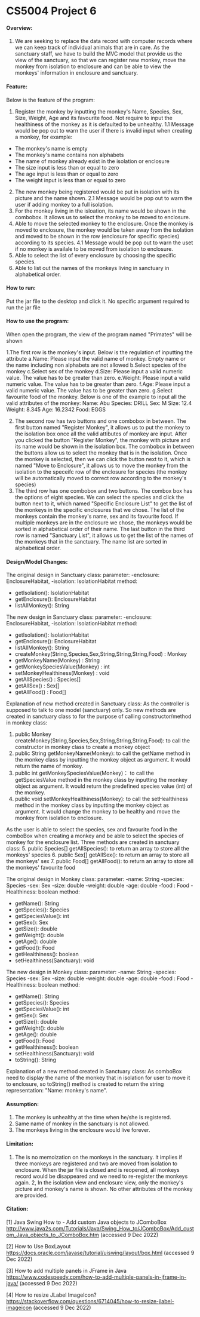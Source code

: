 # CS5004 Project 6

#### Overview:

1. We are seeking to replace the data record with computer records where we can keep track of individual animals that are in care. As the sanctuary staff, we have to build the MVC model that provide us the view of the sanctuary, so that we can register new monkey, move the monkey from isolation to enclosure and can be able to view the monkeys' information in enclosure and sanctuary.

#### Feature:

Below is the feature of the program:
1. Register the monkey by inputting the monkey's Name, Species, Sex, Size, Weight, Age and its favourite food. Not require to input the healthiness of the monkey as it is defaulted to be unhealthy. 
1.1 Message would be pop out to warn the user if there is invalid input when creating a monkey, for example:
- The monkey's name is empty
- The monkey's name contains non alphabets
- The name of monkey already exist in the isolation or enclosure
- The size input is less than or equal to zero
- The age input is less than or equal to zero
- The weight input is less than or equal to zero
2. The new monkey being registered would be put in isolation with its picture and the name shown. 
2.1 Message would be pop out to warn the user if adding monkey to a full isolation.
3. For the monkey living in the isloation, its name would be shown in the combobox. It allows us to select the monkey to be moved to enclosure. 
4. Able to move the selected monkey to the enclosure. Once the monkey is moved to enclosure, the monkey would be taken away from the isolation and moved to be shown in the row (enclosure for specific species) according to its species.
4.1 Message would be pop out to warn the uset if no monkey is availale to be moved from isolation to enclosure. 
5. Able to select the list of every enclosure by choosing the specific species.
6. Able to list out the names of the monkeys living in sanctuary in alphabetical order.

#### How to run:

Put the jar file to the desktop and click it. No specific argument required to run the jar file 

#### How to use the program:

When open the program, the view of the program named "Primates" will be shown

1.The first row is the monkey's input. Below is the regulation of inputting the attribute
a.Name: Please input the valid name of monkey. Empty name or the name including non alphabets are not allowed
b.Select species of the monkey
c.Select sex of the monkey
d.Size: Please input a valid numeric value. The value has to be greater than zero.
e.Weight: Please input a valid numeric value. The value has to be greater than zero.
f.Age: Please input a valid numeric value. The value has to be greater than zero.
g.Select favourite food of the monkey.
Below is one of the example to input all the valid attributes of the monkey:
Name: Abu 
Species: DRILL
Sex: M
Size: 12.4
Weight: 8.345
Age: 16.2342
Food: EGGS

2. The second row has two buttons and one combobox in between. The first button named "Register Monkey", it allows us to put the monkey to the isolation box once all the valid attibutes of monkey are input. After you clicked the button "Register Monkey", the monkey with picture and its name would be shown in the isolation box. The combobox in between the buttons allow us to select the monkey that is in the isolation. Once the monkey is selected, then we can click the button next to it, which is named "Move to Enclosure", it allows us to move the monkey from the isolation to the speceifc row of the enclosure for species (the monkey will be automatically moved to correct row according to the monkey's species)
4. The third row has one combobox and two buttons. The combox box has the options of eight species. We can select the species and click the button next to it, which named "Specific Enclosure List" to get the list of the monkeys in the specific enclosures that we chose. The list of the monkeys contain the monkey's name, sex and its favourite food. If multiple monkeys are in the enclosure we chose, the monkeys would be sorted in alphabetical order of their name. The last button in the third row is named "Sanctuary List", it allows us to get the list of the names of the monkeys that in the sanctuary. The name list are sorted in alphabetical order.

#### Design/Model Changes:
The original design in Sanctuary class:
parameter: -enclosure: EnclosureHabitat, -isolation: IsolationHabitat
method: 
+ getIsolation(): IsolationHabitat
+ getEnclosure(): EnclosureHabitat
+ listAllMonkey(): String


The new design in Sanctuary class:
parameter: -enclosure: EnclosureHabitat, -isolation: IsolationHabitat
method:
+ getIsolation(): IsolationHabitat
+ getEnclosure(): EnclosureHabitat
+ listAllMonkey(): String
+ createMonkey(String,Species,Sex,String,String,String,Food) : Monkey
+ getMonkeyName(Monkey) : String
+ getMonkeySpeciesValue(Monkey) : int
+ setMonkeyHealthiness(Monkey) : void
+ getAllSpecies() : Species[]
+ getAllSex() : Sex[]
+ getAllFood() : Food[]


Explanation of new method created in Sanctuary class:
As the controller is supposed to talk to one model (sanctuary) only. So new methods are created in sanctuary class to for the purpose of calling constructor/method in monkey class:
1. public Monkey createMonkey(String,Species,Sex,String,String,String,Food): to call the constructor in monkey class to create a monkey object
2. public String getMonkeyName(Monkey): to call the getName method in the monkey class by inputting the monkey object as argument. It would return the name of monkey.
3. public int getMonkeySpeciesValue(Monkey)： to call the getSpeciesValue method in the monkey class by inputting the monkey object as argument. It would return the predefined species value (int) of the monkey.
4. public void setMonkeyHealthiness(Monkey): to call the setHealthiness method in the monkey class by inputting the monkey object as argument. It would change the monkey to be healthy and move the monkey from isolation to enclosure.

As the user is able to select the species, sex and favourite food in the comboBox when creating a monkey and be able to select the species of monkey for the enclosure list. Three methods are created in sanctuary class:
5. public Species[] getAllSpecies(): to return an array to store all the monkeys' species
6. public Sex[] getAllSex(): to return an array to store all the monkeys' sex
7. public Food[] getAllFood(): to return an array to store all the monkeys' favourite food


The original design in Monkey class:
parameter: 
-name: String
-species: Species
-sex: Sex
-size: double
-weight: double
-age: double
-food : Food
-Healthiness: boolean
method: 
+ getName(): String
+ getSpecies(): Species
+ getSpeciesValue(): int
+ getSex(): Sex
+ getSize(): double
+ getWeight(): double
+ getAge(): double
+ getFood(): Food
+ getHealthiness(): boolean
+ setHealthiness(Sanctuary): void


The new design in Monkey class:
parameter: 
-name: String
-species: Species
-sex: Sex
-size: double
-weight: double
-age: double
-food : Food
-Healthiness: boolean
method: 
+ getName(): String
+ getSpecies(): Species
+ getSpeciesValue(): int
+ getSex(): Sex
+ getSize(): double
+ getWeight(): double
+ getAge(): double
+ getFood(): Food
+ getHealthiness(): boolean
+ setHealthiness(Sanctuary): void
+ toString(): String

Explanation of a new method created in Sanctuary class:
As comboBox need to display the name of the monkey that in isolation for user to move it to enclosure, so toString() method is created to return the string representation: "Name: monkey's name".


#### Assumption:
1. The monkey is unhealthy at the time when he/she is registered.
2. Same name of monkey in the sanctuary is not allowed.
3. The monkeys living in the enclosure would live forever.

#### Limitation:
1. The is no memoization on the monkeys in the sanctuary. 
It implies if three monkeys are registered and two are moved from isolation to enclosure. 
When the jar file is closed and is reopened, all monkeys record would be disappeared and we need to re-register the monkeys again.
2, In the isolation view and enclosure view, only the monkey's picture and monkey's name is shown. No other attributes of the monkey are provided. 

#### Citation:
[1] Java Swing How to - Add custom Java objects to JComboBox
http://www.java2s.com/Tutorials/Java/Swing_How_to/JComboBox/Add_custom_Java_objects_to_JComboBox.htm (accessed 9 Dec 2022)

[2] How to Use BoxLayout
https://docs.oracle.com/javase/tutorial/uiswing/layout/box.html (accessed 9 Dec 2022)

[3] How to add multiple panels in JFrame in Java
https://www.codespeedy.com/how-to-add-multiple-panels-in-jframe-in-java/ (accessed 9 Dec 2022)

[4] How to resize JLabel ImageIcon?
https://stackoverflow.com/questions/6714045/how-to-resize-jlabel-imageicon (accessed 9 Dec 2022)
